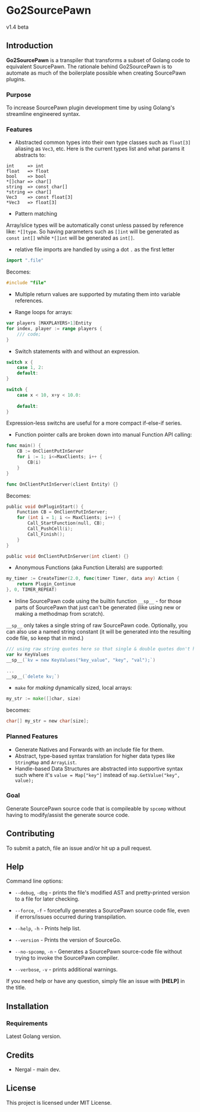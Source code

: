 # Go2SourcePawn
v1.4 beta

## Introduction

**Go2SourcePawn** is a transpiler that transforms a subset of Golang code to equivalent SourcePawn. The rationale behind Go2SourcePawn is to automate as much of the boilerplate possible when creating SourcePawn plugins.

### Purpose

To increase SourcePawn plugin development time by using Golang's streamline engineered syntax.


### Features

* Abstracted common types into their own type classes such as `float[3]` aliasing as `Vec3`, etc.
Here is the current types list and what params it abstracts to:
```
int     => int
float   => float
bool    => bool
*[]char => char[]
string  => const char[]
*string => char[]
Vec3    => const float[3]
*Vec3   => float[3]
```

* Pattern matching

Array/slice types will be automatically const unless passed by reference like: `*[]type`.
So having parameters such as `[]int` will be generated as `const int[]` while `*[]int` will be generated as `int[]`.


* relative file imports are handled by using a dot `.` as the first letter
```go
import ".file"
```

Becomes:
```c
#include "file"
```

* Multiple return values are supported by mutating them into variable references.

* Range loops for arrays:
```go
var players [MAXPLAYERS+1]Entity
for index, player := range players {
	/// code;
}
```

* Switch statements with and without an expression.
```go
switch x {
	case 1, 2:
	default:
}

switch {
	case x < 10, x+y < 10.0:
		
	default:
}
```

Expression-less switchs are useful for a more compact if-else-if series.


* Function pointer calls are broken down into manual Function API calling:
```go
func main() {
	CB := OnClientPutInServer
	for i := 1; i<=MaxClients; i++ {
		CB(i)
	}
}

func OnClientPutInServer(client Entity) {}
```
Becomes:
```c
public void OnPluginStart() {
	Function CB = OnClientPutInServer;
	for (int i = 1; i <= MaxClients; i++) {
		Call_StartFunction(null, CB);
		Call_PushCell(i);
		Call_Finish();
	}
}

public void OnClientPutInServer(int client) {}
```

* Anonymous Functions (aka Function Literals) are supported:
```go
my_timer := CreateTimer(2.0, func(timer Timer, data any) Action {
	return Plugin_Continue
}, 0, TIMER_REPEAT)
```

* Inline SourcePawn code using the builtin function `__sp__` - for those parts of SourcePawn that just can't be generated (like using new or making a methodmap from scratch).

`__sp__` only takes a single string of raw SourcePawn code. Optionally, you can also use a named string constant (it will be generated into the resulting code file, so keep that in mind.)
```go
/// using raw string quotes here so that single & double quotes don't have to be escaped.
var kv KeyValues
__sp__(`kv = new KeyValues("key_value", "key", "val");`)

...
__sp__(`delete kv;`)
```

* `make` for _making_ dynamically sized, local arrays:
```go
my_str := make([]char, size)
```
becomes:
```c
char[] my_str = new char[size];
```

### Planned Features
* Generate Natives and Forwards with an include file for them.
* Abstract, type-based syntax translation for higher data types like `StringMap` and `ArrayList`.
* Handle-based Data Structures are abstracted into supportive syntax such where it's `value = Map["key"]` instead of `map.GetValue("key", value);`

### Goal
Generate SourcePawn source code that is compileable by `spcomp` without having to modify/assist the generate source code.


## Contributing

To submit a patch, file an issue and/or hit up a pull request.

## Help

Command line options:
* `--debug`, `-dbg` - prints the file's modified AST and pretty-printed version to a file for later checking.

* `--force`, `-f` - forcefully generates a SourcePawn source code file, even if errors/issues occurred during transpilation.

* `--help`, `-h` - Prints help list.

* `--version` - Prints the version of SourceGo.

* `--no-spcomp`, `-n` - Generates a SourcePawn source-code file without trying to invoke the SourcePawn compiler.

* `--verbose`, `-v` - prints additional warnings.

If you need help or have any question, simply file an issue with **\[HELP\]** in the title.


## Installation

### Requirements
Latest Golang version.

## Credits

* Nergal - main dev.

## License
This project is licensed under MIT License.